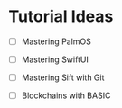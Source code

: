 #  Tutorial Ideas
- [ ] Mastering PalmOS
- [ ] Mastering SwiftUI
- [ ] Mastering Sift with Git
- [ ] Blockchains with BASIC

